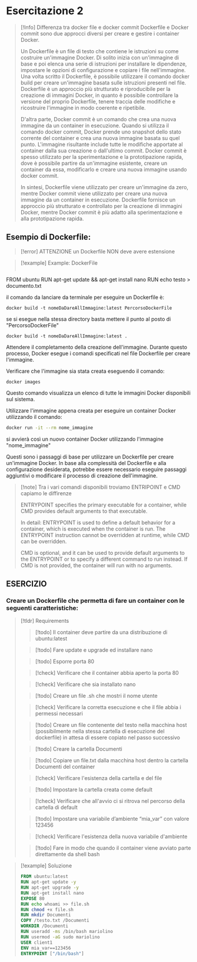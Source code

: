 # Esercitazione 2

> [!Info] Differenza tra docker file e docker commit
> Dockerfile e Docker commit sono due approcci diversi per creare e gestire i container Docker.
> 
>Un Dockerfile è un file di testo che contiene le istruzioni su come costruire un'immagine Docker. Di solito inizia con un'immagine di base e poi elenca una serie di istruzioni per installare le dipendenze, impostare le opzioni di configurazione e copiare i file nell'immagine. Una volta scritto il Dockerfile, è possibile utilizzare il comando docker build per creare un'immagine basata sulle istruzioni presenti nel file. Dockerfile è un approccio più strutturato e riproducibile per la creazione di immagini Docker, in quanto è possibile controllare la versione del proprio Dockerfile, tenere traccia delle modifiche e ricostruire l'immagine in modo coerente e ripetibile.
>
>D'altra parte, Docker commit è un comando che crea una nuova immagine da un container in esecuzione. Quando si utilizza il comando docker commit, Docker prende uno snapshot dello stato corrente del container e crea una nuova immagine basata su quel punto. L'immagine risultante include tutte le modifiche apportate al container dalla sua creazione o dall'ultimo commit. Docker commit è spesso utilizzato per la sperimentazione e la prototipazione rapida, dove è possibile partire da un'immagine esistente, creare un container da essa, modificarlo e creare una nuova immagine usando docker commit.
>
>In sintesi, Dockerfile viene utilizzato per creare un'immagine da zero, mentre Docker commit viene utilizzato per creare una nuova immagine da un container in esecuzione. Dockerfile fornisce un approccio più strutturato e controllato per la creazione di immagini Docker, mentre Docker commit è più adatto alla sperimentazione e alla prototipazione rapida.

## Esempio di Dockerfile:

> [!error] ATTENZIONE un  Dockerfile NON deve avere estensione

> [!example] Example: DockerFile
> ```dockerfile
FROM ubuntu
RUN apt-get update && apt-get install nano
RUN echo testo > documento.txt

il comando da lanciare da terminale per eseguire un Dockerfile è: 
```undefined
docker build -t nomeDaDareAllImmagine:latest PercorsoDockerFile
```

se si esegue nella stessa directory  basta mettere il punto al posto di "PercorsoDockerFile"
```undefined
docker build -t nomeDaDareAllImmagine:latest .
```

Attendere il completamento della creazione dell'immagine. Durante questo processo, Docker esegue i comandi specificati nel file Dockerfile per creare l'immagine.

Verificare che l'immagine sia stata creata eseguendo il comando:
```undefined
docker images
```
Questo comando visualizza un elenco di tutte le immagini Docker disponibili sul sistema.

Utilizzare l'immagine appena creata per eseguire un container Docker utilizzando il comando:
```bash
docker run -it --rm nome_immagine
```
si avvierà così un nuovo container Docker utilizzando l'immagine "nome_immagine"

Questi sono i passaggi di base per utilizzare un Dockerfile per creare un'immagine Docker. In base alla complessità del Dockerfile e alla configurazione desiderata, potrebbe essere necessario eseguire passaggi aggiuntivi o modificare il processo di creazione dell'immagine.

> [!note] Tra i vari comandi disponibili troviamo ENTRIPOINT e CMD capiamo le diffirenze
>
>ENTRYPOINT specifies the primary executable for a container, while CMD provides default arguments to that executable.
>
>In detail:
>ENTRYPOINT is used to define a default behavior for a container, which is executed when the container is run. The ENTRYPOINT instruction cannot be overridden at runtime, while CMD can be overridden.
>
>CMD is optional, and it can be used to provide default arguments to the ENTRYPOINT or to specify a different command to run instead. If CMD is not provided, the container will run with no arguments.

## ESERCIZIO
### Creare un Dockerfile che permetta di fare un container con le seguenti caratteristiche:

> [!tldr] Requirements
> > [!todo] Il container deve partire da una distribuzione di ubuntu:latest
> 
> > [!todo] Fare update e upgrade ed installare nano
> 
> >[!todo] Esporre porta 80
> 
> >[!check] Verificare che il container abbia aperto la porta 80
> 
> >[!check] Verificare che sia installato nano
> 
> >[!todo] Creare un file .sh che mostri il nome utente
> 
> >[!check] Verificare la corretta esecuzione e che il file abbia i permessi necessari
> 
> >[!todo] Creare un file contenente del testo nella macchina host (possibilmente nella stessa cartella di esecuzione del dockerfile) in attesa di essere copiato nel passo successivo
> 
> >[!todo] Creare la cartella Documenti
> 
> >[!todo] Copiare un file.txt dalla macchina host dentro la cartella Documenti del container
> 
> >[!check] Verificare l'esistenza della cartella e del file
> 
> >[!todo] Impostare la cartella creata come default
> 
> >[!check] Verificare che all'avvio ci si ritrova nel percorso della cartella di default
> 
> >[!todo] Impostare una variabile d’ambiente “mia_var” con valore 123456
> 
> >[!check] Verificare l'esistenza della nuova variabile d'ambiente
> 
> >[!todo] Fare in modo che quando il container viene avviato parte direttamente da shell bash

>[!example]  Soluzione
>
>```dockerfile
>FROM ubuntu:latest
>RUN apt-get update -y
>RUN apt-get upgrade -y
>RUN apt-get install nano
>EXPOSE 80
>RUN echo whoami >> file.sh
>RUN chmod +x file.sh
>RUN mkdir Documenti
>COPY /testo.txt /Documenti
>WORKDIR /Documenti
>RUN useradd -ms /bin/bash mariolino
>RUN usermod -aG sudo mariolino
>USER client1
>ENV mia_var==123456
>ENTRYPOINT ["/bin/bash"]
